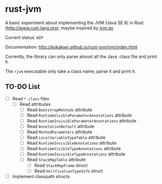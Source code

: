 rust-jvm
========

A basic experiment about implementing the JVM (Java SE 8) in Rust (http://www.rust-lang.org), maybe inspired by
[jvm.go](https://github.com/zxh0/jvm.go)

Current status: `WIP`

Documentation: http://kokakiwi.github.io/rust-jvm/jvm/index.html

Currently, the library can only parse almost all the Java .class file and print it.

The `rjvm` executable only take a class name, parse it and print it.

TO-DO List
----------

- [ ] Read `*.class` files
  - [ ] Read attributes
    - [ ] Read `BootstrapMethods` attribute
    - [ ] Read `RuntimeVisibleParameterAnnotations` attribute
    - [ ] Read `RuntimeInvisibleParameterAnnotations` attribute
    - [ ] Read `AnnotationDefault` attribute
    - [ ] Read `MethodParameters` attribute
    - [ ] Read `LocalVariableTypeTable` attribute
    - [ ] Read `RuntimeInvisibleAnnotations` attribute
    - [ ] Read `RuntimeVisibleTypeAnnotations` attribute
    - [ ] Read `RuntimeInvisibleTypeAnnotations` attribute
    - [ ] Read `StackMapTable` attribute
      - [ ] Read `StackMapFrame` struct
      - [ ] Read `VerificationTypeInfo` struct
- [ ] Implement classpath structs
